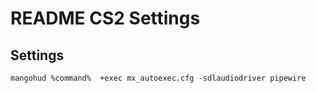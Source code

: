 # README CS2 Settings

## Settings
```shell
mangohud %command%  +exec mx_autoexec.cfg -sdlaudiodriver pipewire
```
